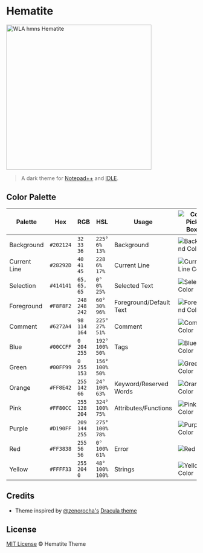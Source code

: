 # Hematite

<a title="Wikipedia Loves Art participant &quot;Assignment_Houston_One&quot;, CC BY-SA 2.5 &lt;https://creativecommons.org/licenses/by-sa/2.5&gt;, via Wikimedia Commons" href="https://commons.wikimedia.org/wiki/File:WLA_hmns_Hematite.jpg"><img width="384" alt="WLA hmns Hematite" src="https://upload.wikimedia.org/wikipedia/commons/thumb/1/19/WLA_hmns_Hematite.jpg/384px-WLA_hmns_Hematite.jpg"></a>

> A dark theme for [Notepad++](https://notepad-plus-plus.org/) and [IDLE](https://www.python.org/).


## Color Palette

| Palette      | Hex       | RGB           | HSL             |Usage    |![Color Picker Boxes](https://i.imgur.com/Clyw5CX.png)|
| ------------ | --------- | ------------- | --------------- |---------|--------------------------------------------------------------------------------------- |
| Background   | `#202124` | `32 33 36`    | `225° 6% 13%`   |Background|![Background Color](https://i.imgur.com/VJRYRVw.png)|
| Current Line | `#28292D` | `40 41 45`    | `228 6% 17%`    |Current Line|![Current Line Color](https://i.imgur.com/NpN4r4L.png) |
| Selection    | `#414141` | `65, 65, 65`  | `0° 0% 25%`     |Selected Text|![Selection Color](https://i.imgur.com/dlMIWWS.png) |
| Foreground   | `#F8F8F2` | `248 248 242` | `60° 30% 96%`   |Foreground/Default Text|![Foreground Color](https://i.imgur.com/Se3wzhj.png)|
| Comment      | `#6272A4` | `98 114 164`  | `225° 27% 51%`  |Comment|![Comment Color](https://i.imgur.com/7OZqJcD.png)|
| Blue         | `#00CCFF` | `0 204 255`   | `192° 100% 50%` |Tags|![Blue Color](https://i.imgur.com/yMYY92A.png) |
| Green        | `#00FF99` | `0 255 153`   | `156° 100% 50%` ||![Green Color](https://i.imgur.com/G4LkrVM.png) |
| Orange       | `#FF8E42` | `255 142 66`  | `24° 100% 63%`  |Keyword/Reserved Words|![Orange Color](https://i.imgur.com/EClN33G.png)|
| Pink         | `#FF80CC` | `255 128 204` | `324° 100% 75%` |Attributes/Functions|![Pink Color](https://i.imgur.com/QnD3hNm.png)|
| Purple       | `#D190FF` | `209 144 255` | `275° 100% 78%` ||![Purple Color](https://i.imgur.com/ICsGc0p.png)|
| Red          | `#FF3838` | `255 56 56`   | `0° 100% 61%`   |Error|![Red Color](https://i.imgur.com/d6rk11R.png)|
| Yellow       | `#FFFF33` | `255 204 0`   | `48° 100% 100%` |Strings|![Yellow Color](https://i.imgur.com/HbMhQHe.png)|

## Credits

- Theme inspired by [@zenorocha's](https://github.com/zenorocha) [Dracula theme](https://github.com/dracula/dracula-theme)

## License

[MIT License](./LICENSE) © Hematite Theme
